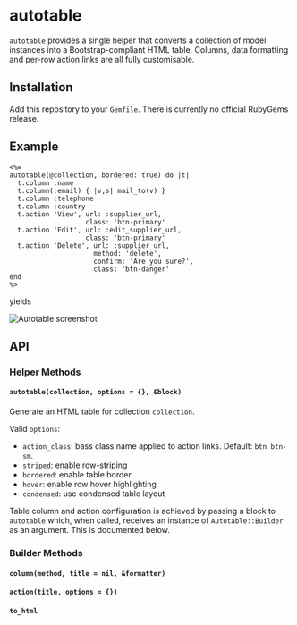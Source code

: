# autotable

`autotable` provides a single helper that converts a collection of model instances into a Bootstrap-compliant HTML table. Columns, data formatting and per-row action links are all fully customisable.

## Installation

Add this repository to your `Gemfile`. There is currently no official RubyGems release.

## Example

    <%=
    autotable(@collection, bordered: true) do |t|
      t.column :name
      t.column(:email) { |v,s| mail_to(v) }
      t.column :telephone
      t.column :country
      t.action 'View', url: :supplier_url,
                       class: 'btn-primary'
      t.action 'Edit', url: :edit_supplier_url,
                       class: 'btn-primary'
      t.action 'Delete', url: :supplier_url,
                         method: 'delete',
                         confirm: 'Are you sure?',
                         class: 'btn-danger'
    end
    %>

yields

![Autotable screenshot](https://raw.github.com/jaz303/autotable/master/screenshot.png)

## API

### Helper Methods

#### `autotable(collection, options = {}, &block)`

Generate an HTML table for collection `collection`.

Valid `options`:

  - `action_class`: bass class name applied to action links. Default: `btn btn-sm`.
  - `striped`: enable row-striping
  - `bordered`: enable table border
  - `hover`: enable row hover highlighting
  - `condensed`: use condensed table layout

Table column and action configuration is achieved by passing a block to `autotable` which, when called, receives an instance of `Autotable::Builder` as an argument. This is documented below.

### Builder Methods

#### `column(method, title = nil, &formatter)`

#### `action(title, options = {})`

#### `to_html`